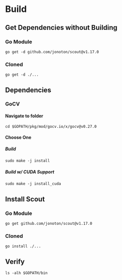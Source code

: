 # Build

## Get Dependencies without Building
### Go Module
```
go get -d github.com/jonoton/scout@v1.17.0
```
### Cloned
```
go get -d ./...
```

## Dependencies
### GoCV
#### Navigate to folder
```
cd $GOPATH/pkg/mod/gocv.io/x/gocv@v0.27.0
```
#### Choose One
##### Build
```
sudo make -j install
```
##### Build w/ CUDA Support
```
sudo make -j install_cuda
```

## Install Scout
### Go Module
```
go get github.com/jonoton/scout@v1.17.0
```
### Cloned
```
go install ./...
```

## Verify
```
ls -alh $GOPATH/bin
```
